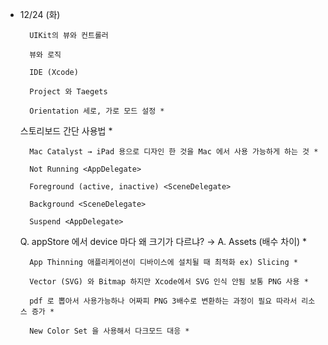 - 12/24 (화)
        
        UIKit의 뷰와 컨트롤러
        
        뷰와 로직 
        
        IDE (Xcode)
        
        Project 와 Taegets
        
        Orientation 세로, 가로 모드 설정 *

  스토리보드 간단 사용법 *
        
        Mac Catalyst → iPad 용으로 디자인 한 것을 Mac 에서 사용 가능하게 하는 것 *
        
        Not Running <AppDelegate>
        
        Foreground (active, inactive) <SceneDelegate>
        
        Background <SceneDelegate>
        
        Suspend <AppDelegate>

  Q. appStore 에서 device 마다 왜 크기가 다르냐? →  A. Assets (배수 차이) *
        
        App Thinning 애플리케이션이 디바이스에 설치될 때 최적화 ex) Slicing *
        
        Vector (SVG) 와 Bitmap 하지만 Xcode에서 SVG 인식 안됨 보통 PNG 사용 *
        
        pdf 로 뽑아서 사용가능하나 어짜피 PNG 3배수로 변환하는 과정이 필요 따라서 리소스 증가 *
        
        New Color Set 을 사용해서 다크모드 대응 *
        

  
